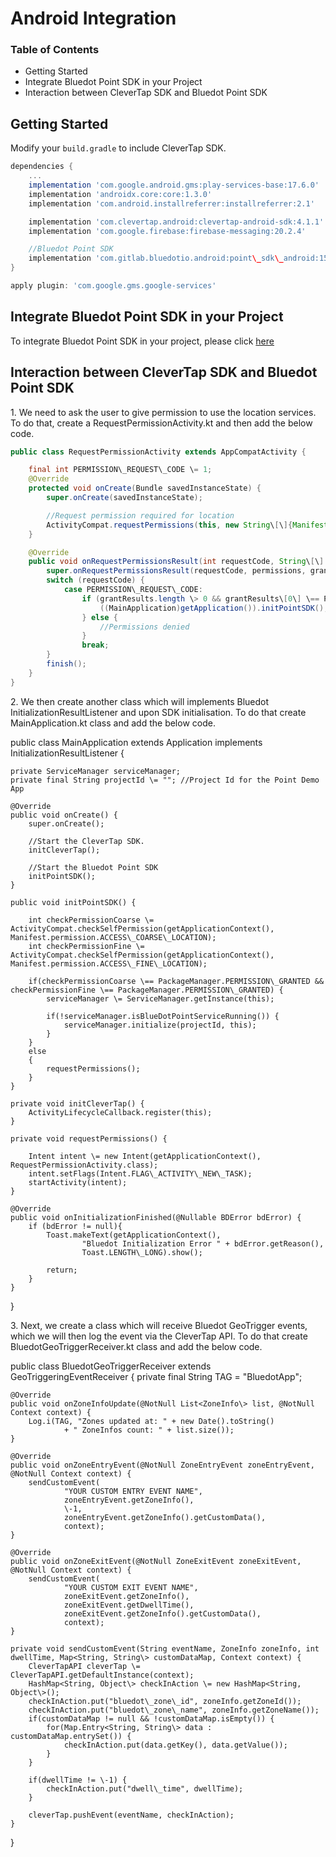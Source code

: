 Android Integration
=============================

### Table of Contents

*   Getting Started
*   Integrate Bluedot Point SDK in your Project
*   Interaction between CleverTap SDK and Bluedot Point SDK

Getting Started
---------------

Modify your `build.gradle` to include CleverTap SDK.

```gradle
dependencies {
    ...
    implementation 'com.google.android.gms:play-services-base:17.6.0'
    implementation 'androidx.core:core:1.3.0'
    implementation 'com.android.installreferrer:installreferrer:2.1'

    implementation 'com.clevertap.android:clevertap-android-sdk:4.1.1'
    implementation 'com.google.firebase:firebase-messaging:20.2.4'

    //Bluedot Point SDK
    implementation 'com.gitlab.bluedotio.android:point\_sdk\_android:15.3.4'
}

apply plugin: 'com.google.gms.google-services'
```

Integrate Bluedot Point SDK in your Project
-------------------------------------------

To integrate Bluedot Point SDK in your project, please click [here](https://docs.bluedot.io/android-sdk/)

Interaction between CleverTap SDK and Bluedot Point SDK
-------------------------------------------------------

1\. We need to ask the user to give permission to use the location services. To do that, create a RequestPermissionActivity.kt and then add the below code.

```java
public class RequestPermissionActivity extends AppCompatActivity {

    final int PERMISSION\_REQUEST\_CODE \= 1;
    @Override
    protected void onCreate(Bundle savedInstanceState) {
        super.onCreate(savedInstanceState);

        //Request permission required for location
        ActivityCompat.requestPermissions(this, new String\[\]{Manifest.permission.ACCESS\_COARSE\_LOCATION, Manifest.permission.ACCESS\_FINE\_LOCATION}, PERMISSION\_REQUEST\_CODE);
    }

    @Override
    public void onRequestPermissionsResult(int requestCode, String\[\] permissions, int\[\] grantResults) {
        super.onRequestPermissionsResult(requestCode, permissions, grantResults);
        switch (requestCode) {
            case PERMISSION\_REQUEST\_CODE:
                if (grantResults.length \> 0 && grantResults\[0\] \== PackageManager.PERMISSION\_GRANTED) {
                    ((MainApplication)getApplication()).initPointSDK();
                } else {
                    //Permissions denied
                }
                break;
        }
        finish();
    }
}
```

2\. We then create another class which will implements Bluedot InitializationResultListener and upon SDK initialisation. To do that create MainApplication.kt class and add the below code.

public class MainApplication extends Application implements InitializationResultListener {

    private ServiceManager serviceManager;
    private final String projectId \= ""; //Project Id for the Point Demo App

    @Override
    public void onCreate() {
        super.onCreate();

        //Start the CleverTap SDK.
        initCleverTap();

        //Start the Bluedot Point SDK
        initPointSDK();
    }

    public void initPointSDK() {

        int checkPermissionCoarse \= ActivityCompat.checkSelfPermission(getApplicationContext(), Manifest.permission.ACCESS\_COARSE\_LOCATION);
        int checkPermissionFine \= ActivityCompat.checkSelfPermission(getApplicationContext(), Manifest.permission.ACCESS\_FINE\_LOCATION);

        if(checkPermissionCoarse \== PackageManager.PERMISSION\_GRANTED && checkPermissionFine \== PackageManager.PERMISSION\_GRANTED) {
            serviceManager \= ServiceManager.getInstance(this);

            if(!serviceManager.isBlueDotPointServiceRunning()) {
                serviceManager.initialize(projectId, this);
            }
        }
        else
        {
            requestPermissions();
        }
    }

    private void initCleverTap() {
        ActivityLifecycleCallback.register(this);
    }

    private void requestPermissions() {

        Intent intent \= new Intent(getApplicationContext(), RequestPermissionActivity.class);
        intent.setFlags(Intent.FLAG\_ACTIVITY\_NEW\_TASK);
        startActivity(intent);
    }

    @Override
    public void onInitializationFinished(@Nullable BDError bdError) {
        if (bdError != null){
            Toast.makeText(getApplicationContext(),
                    "Bluedot Initialization Error " + bdError.getReason(),
                    Toast.LENGTH\_LONG).show();

            return;
        }
    }
}

3\. Next, we create a class which will receive Bluedot GeoTrigger events, which we will then log the event via the CleverTap API. To do that create BluedotGeoTriggerReceiver.kt class and add the below code.

public class BluedotGeoTriggerReceiver extends GeoTriggeringEventReceiver {
    private final String TAG \= "BluedotApp";

    @Override
    public void onZoneInfoUpdate(@NotNull List<ZoneInfo\> list, @NotNull Context context) {
        Log.i(TAG, "Zones updated at: " + new Date().toString()
                + " ZoneInfos count: " + list.size());
    }

    @Override
    public void onZoneEntryEvent(@NotNull ZoneEntryEvent zoneEntryEvent, @NotNull Context context) {
        sendCustomEvent(
                "YOUR CUSTOM ENTRY EVENT NAME",
                zoneEntryEvent.getZoneInfo(),
                \-1,
                zoneEntryEvent.getZoneInfo().getCustomData(),
                context);
    }

    @Override
    public void onZoneExitEvent(@NotNull ZoneExitEvent zoneExitEvent, @NotNull Context context) {
        sendCustomEvent(
                "YOUR CUSTOM EXIT EVENT NAME",
                zoneExitEvent.getZoneInfo(),
                zoneExitEvent.getDwellTime(),
                zoneExitEvent.getZoneInfo().getCustomData(),
                context);
    }

    private void sendCustomEvent(String eventName, ZoneInfo zoneInfo, int dwellTime, Map<String, String\> customDataMap, Context context) {
        CleverTapAPI cleverTap \= CleverTapAPI.getDefaultInstance(context);
        HashMap<String, Object\> checkInAction \= new HashMap<String, Object\>();
        checkInAction.put("bluedot\_zone\_id", zoneInfo.getZoneId());
        checkInAction.put("bluedot\_zone\_name", zoneInfo.getZoneName());
        if(customDataMap != null && !customDataMap.isEmpty()) {
            for(Map.Entry<String, String\> data : customDataMap.entrySet()) {
                checkInAction.put(data.getKey(), data.getValue());
            }
        }

        if(dwellTime != \-1) {
            checkInAction.put("dwell\_time", dwellTime);
        }

        cleverTap.pushEvent(eventName, checkInAction);
    }
}